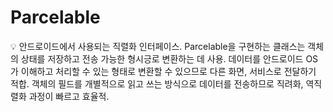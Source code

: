 # Parcelable

<aside>
💡 안드로이드에서 사용되는 직렬화 인터페이스.
Parcelable을 구현하는 클래스는 객체의 상태를 저장하고 전송 가능한 형시긍로 변환하는 데 사용.
데이터를 안드로이드 OS가 이해하고 처리할 수 있는 형태로 변환할 수 있으므로 다른 화면, 서비스로 전달하기 적합.
객체의 필드를 개별적으로 읽고 쓰는 방식으로 데이터를 전송하므로 직려화, 역직렬화 과정이 빠르고 효율적.

</aside>